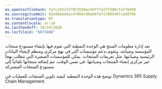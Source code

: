 ```yaml
---
ms.openlocfilehash: fa7c242c5f70f2658ac94ff7a17f398cfaf78490
ms.sourcegitcommit: 82ed9ded42c47064c90ab6fe717893447cd48796
ms.translationtype: HT
ms.contentlocale: ar-SA
ms.lasthandoff: 10/19/2020
ms.locfileid: "6073486"
---
```

تعد إدارة معلومات المنتج هي الوحدة النمطية التي تقوم فيها بإنشاء مستودع منتجات المؤسسة وصيانته. وتقوم بدعم مؤسسات أكبر في نهج مركزي ومنظم لإنشاء البيانات الرئيسية وصيانتها، مثل تعريفات المنتجات. يمكن للمؤسسات الصغيرة التي تتطلب نهجاً غير مركزي إنشاء المنتجات وصيانتها. في نفس الوقت، تتم إضافة منتجاتها تلقائياً إلى مستودع المنتجات المشتركة.

توضح هذه الوحدة النمطية كيفية تكوين المنتجات للعمليات في Dynamics 365 Supply Chain Management.


